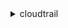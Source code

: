 <details>

<summary>
cloudtrail
</summary>

- <details><summary>add-tags</summary>

  * --resource-id
  * --tags-list
  * --cli-input-json
  * --cli-input-yaml
  * --generate-cli-skeleton


- <details><summary>create-trail</summary>

  * --name
  * --s3-bucket-name
  * --s3-key-prefix
  * --sns-topic-name
  * --include-global-service-events
  * --no-include-global-service-events
  * --is-multi-region-trail
  * --no-is-multi-region-trail
  * --enable-log-file-validation
  * --no-enable-log-file-validation
  * --cloud-watch-logs-log-group-arn
  * --cloud-watch-logs-role-arn
  * --kms-key-id
  * --is-organization-trail
  * --no-is-organization-trail
  * --tags-list
  * --cli-input-json
  * --cli-input-yaml
  * --generate-cli-skeleton


- <details><summary>delete-trail</summary>

  * --name
  * --cli-input-json
  * --cli-input-yaml
  * --generate-cli-skeleton


- <details><summary>describe-trails</summary>

  * --trail-name-list
  * --include-shadow-trails
  * --no-include-shadow-trails
  * --cli-input-json
  * --cli-input-yaml
  * --generate-cli-skeleton


- <details><summary>get-event-selectors</summary>

  * --trail-name
  * --cli-input-json
  * --cli-input-yaml
  * --generate-cli-skeleton


- <details><summary>get-insight-selectors</summary>

  * --trail-name
  * --cli-input-json
  * --cli-input-yaml
  * --generate-cli-skeleton


- <details><summary>get-trail</summary>

  * --name
  * --cli-input-json
  * --cli-input-yaml
  * --generate-cli-skeleton


- <details><summary>get-trail-status</summary>

  * --name
  * --cli-input-json
  * --cli-input-yaml
  * --generate-cli-skeleton


- <details><summary>help</summary>

  * 


- <details><summary>list-public-keys</summary>

  * --start-time
  * --end-time
  * --cli-input-json
  * --cli-input-yaml
  * --starting-token
  * --max-items
  * --generate-cli-skeleton


- <details><summary>list-tags</summary>

  * --resource-id-list
  * --cli-input-json
  * --cli-input-yaml
  * --starting-token
  * --max-items
  * --generate-cli-skeleton


- <details><summary>list-trails</summary>

  * --cli-input-json
  * --cli-input-yaml
  * --starting-token
  * --max-items
  * --generate-cli-skeleton


- <details><summary>lookup-events</summary>

  * --lookup-attributes
  * --start-time
  * --end-time
  * --event-category
  * --cli-input-json
  * --cli-input-yaml
  * --starting-token
  * --page-size
  * --max-items
  * --generate-cli-skeleton


- <details><summary>put-event-selectors</summary>

  * --trail-name
  * --event-selectors
  * --advanced-event-selectors
  * --cli-input-json
  * --cli-input-yaml
  * --generate-cli-skeleton


- <details><summary>put-insight-selectors</summary>

  * --trail-name
  * --insight-selectors
  * --cli-input-json
  * --cli-input-yaml
  * --generate-cli-skeleton


- <details><summary>remove-tags</summary>

  * --resource-id
  * --tags-list
  * --cli-input-json
  * --cli-input-yaml
  * --generate-cli-skeleton


- <details><summary>start-logging</summary>

  * --name
  * --cli-input-json
  * --cli-input-yaml
  * --generate-cli-skeleton


- <details><summary>stop-logging</summary>

  * --name
  * --cli-input-json
  * --cli-input-yaml
  * --generate-cli-skeleton


- <details><summary>update-trail</summary>

  * --name
  * --s3-bucket-name
  * --s3-key-prefix
  * --sns-topic-name
  * --include-global-service-events
  * --no-include-global-service-events
  * --is-multi-region-trail
  * --no-is-multi-region-trail
  * --enable-log-file-validation
  * --no-enable-log-file-validation
  * --cloud-watch-logs-log-group-arn
  * --cloud-watch-logs-role-arn
  * --kms-key-id
  * --is-organization-trail
  * --no-is-organization-trail
  * --cli-input-json
  * --cli-input-yaml
  * --generate-cli-skeleton


- <details><summary>validate-logs</summary>

  * --trail-arn
  * --start-time
  * --end-time
  * --s3-bucket
  * --s3-prefix
  * --account-id
  * --verbose


</details>

